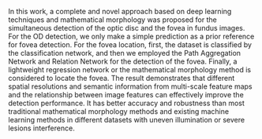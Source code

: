 In this work, a complete and novel approach based on deep learning techniques and mathematical morphology was proposed for the simultaneous detection of the optic disc and the fovea in fundus images. 
For the OD detection, we only make a simple prediction as a prior reference for fovea detection. 
For the fovea location, first, the dataset is classified by the classification network, and then we employed the Path Aggregation Network and Relation Network for the detection of the fovea. Finally, a lightweight regression network or the mathematical morphology method is considered to locate the fovea. 
The result demonstrates that different spatial resolutions and semantic information from multi-scale feature maps and the relationship between image features can effectively improve the detection performance. It has better accuracy and robustness than most traditional mathematical morphology methods and existing machine learning methods in different datasets with uneven illumination or severe lesions interference. 
